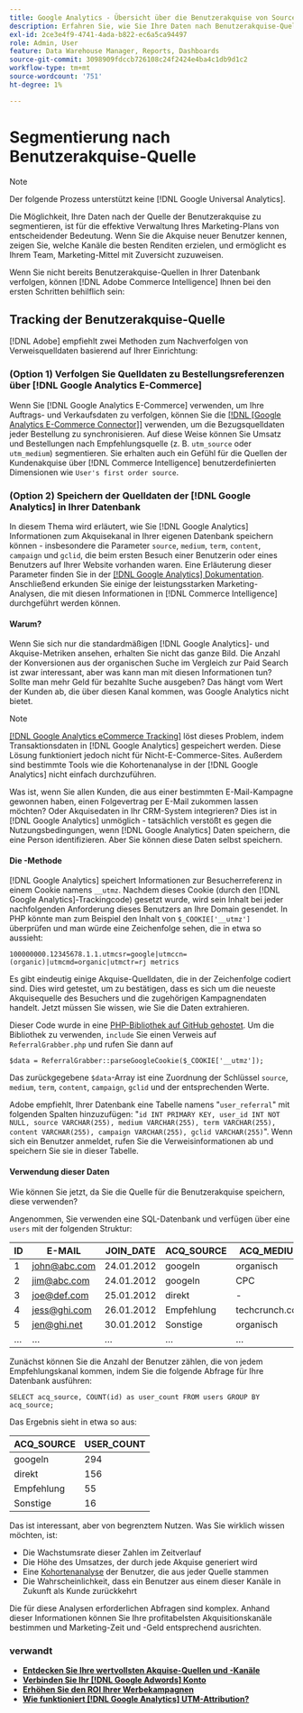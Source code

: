 ```yaml
---
title: Google Analytics - Übersicht über die Benutzerakquise von Source-Daten
description: Erfahren Sie, wie Sie Ihre Daten nach Benutzerakquise-Quelle segmentieren.
exl-id: 2ce3e4f9-4741-4ada-b822-ec6a5ca94497
role: Admin, User
feature: Data Warehouse Manager, Reports, Dashboards
source-git-commit: 3098909fdccb726108c24f2424e4ba4c1db9d1c2
workflow-type: tm+mt
source-wordcount: '751'
ht-degree: 1%

---
```


# Segmentierung nach Benutzerakquise-Quelle

>[!NOTE]
>
>Der folgende Prozess unterstützt keine [!DNL Google Universal Analytics].

Die Möglichkeit, Ihre Daten nach der Quelle der Benutzerakquise zu segmentieren, ist für die effektive Verwaltung Ihres Marketing-Plans von entscheidender Bedeutung. Wenn Sie die Akquise neuer Benutzer kennen, zeigen Sie, welche Kanäle die besten Renditen erzielen, und ermöglicht es Ihrem Team, Marketing-Mittel mit Zuversicht zuzuweisen.

Wenn Sie nicht bereits Benutzerakquise-Quellen in Ihrer Datenbank verfolgen, können [!DNL Adobe Commerce Intelligence] Ihnen bei den ersten Schritten behilflich sein:

## Tracking der Benutzerakquise-Quelle

[!DNL Adobe] empfiehlt zwei Methoden zum Nachverfolgen von Verweisquelldaten basierend auf Ihrer Einrichtung:

### (Option 1) Verfolgen Sie Quelldaten zu Bestellungsreferenzen über [!DNL Google Analytics E-Commerce]

Wenn Sie [!DNL Google Analytics E-Commerce] verwenden, um Ihre Auftrags- und Verkaufsdaten zu verfolgen, können Sie die [[!DNL [Google Analytics E-Commerce Connector]]](../importing-data/integrations/google-ecommerce.md) verwenden, um die Bezugsquelldaten jeder Bestellung zu synchronisieren. Auf diese Weise können Sie Umsatz und Bestellungen nach Empfehlungsquelle (z. B. `utm_source` oder `utm_medium`) segmentieren. Sie erhalten auch ein Gefühl für die Quellen der Kundenakquise über [!DNL Commerce Intelligence] benutzerdefinierten Dimensionen wie `User's first order source`.

### (Option 2) Speichern der Quelldaten der [!DNL Google Analytics] in Ihrer Datenbank

In diesem Thema wird erläutert, wie Sie [!DNL Google Analytics] Informationen zum Akquisekanal in Ihrer eigenen Datenbank speichern können - insbesondere die Parameter `source`, `medium`, `term`, `content`, `campaign` und `gclid`, die beim ersten Besuch einer Benutzerin oder eines Benutzers auf Ihrer Website vorhanden waren. Eine Erläuterung dieser Parameter finden Sie in der [[!DNL Google Analytics] Dokumentation](https://support.google.com/analytics/answer/1191184?hl=en#zippy=%2Cin-this-article). Anschließend erkunden Sie einige der leistungsstarken Marketing-Analysen, die mit diesen Informationen in [!DNL Commerce Intelligence] durchgeführt werden können.

#### Warum?

Wenn Sie sich nur die standardmäßigen [!DNL Google Analytics]- und Akquise-Metriken ansehen, erhalten Sie nicht das ganze Bild. Die Anzahl der Konversionen aus der organischen Suche im Vergleich zur Paid Search ist zwar interessant, aber was kann man mit diesen Informationen tun? Sollte man mehr Geld für bezahlte Suche ausgeben? Das hängt vom Wert der Kunden ab, die über diesen Kanal kommen, was Google Analytics nicht bietet.

>[!NOTE]
>
>[[!DNL Google Analytics eCommerce Tracking]](https://developers.google.com/analytics/devguides/collection/gajs/gaTrackingEcommerce) löst dieses Problem, indem Transaktionsdaten in [!DNL Google Analytics] gespeichert werden. Diese Lösung funktioniert jedoch nicht für Nicht-E-Commerce-Sites. Außerdem sind bestimmte Tools wie die Kohortenanalyse in der [!DNL Google Analytics] nicht einfach durchzuführen.

Was ist, wenn Sie allen Kunden, die aus einer bestimmten E-Mail-Kampagne gewonnen haben, einen Folgevertrag per E-Mail zukommen lassen möchten? Oder Akquisedaten in Ihr CRM-System integrieren? Dies ist in [!DNL Google Analytics] unmöglich - tatsächlich verstößt es gegen die Nutzungsbedingungen, wenn [!DNL Google Analytics] Daten speichern, die eine Person identifizieren. Aber Sie können diese Daten selbst speichern.

#### Die -Methode

[!DNL Google Analytics] speichert Informationen zur Besucherreferenz in einem Cookie namens `__utmz`. Nachdem dieses Cookie (durch den [!DNL Google Analytics]-Trackingcode) gesetzt wurde, wird sein Inhalt bei jeder nachfolgenden Anforderung dieses Benutzers an Ihre Domain gesendet. In PHP könnte man zum Beispiel den Inhalt von `$_COOKIE['__utmz']` überprüfen und man würde eine Zeichenfolge sehen, die in etwa so aussieht:

`100000000.12345678.1.1.utmcsr=google|utmccn=(organic)|utmcmd=organic|utmctr=rj metrics`

Es gibt eindeutig einige Akquise-Quelldaten, die in der Zeichenfolge codiert sind. Dies wird getestet, um zu bestätigen, dass es sich um die neueste Akquisequelle des Besuchers und die zugehörigen Kampagnendaten handelt. Jetzt müssen Sie wissen, wie Sie die Daten extrahieren.

Dieser Code wurde in eine [PHP-Bibliothek auf GitHub gehostet](https://github.com/RJMetrics/referral-grabber-php). Um die Bibliothek zu verwenden, `include` Sie einen Verweis auf `ReferralGrabber.php` und rufen Sie dann auf

`$data = ReferralGrabber::parseGoogleCookie($_COOKIE['__utmz']);`

Das zurückgegebene `$data`-Array ist eine Zuordnung der Schlüssel `source`, `medium`, `term`, `content`, `campaign`, `gclid` und der entsprechenden Werte.

Adobe empfiehlt, Ihrer Datenbank eine Tabelle namens &quot;`user_referral`&quot; mit folgenden Spalten hinzuzufügen: &quot;`id INT PRIMARY KEY, user_id INT NOT NULL, source VARCHAR(255), medium VARCHAR(255), term VARCHAR(255), content VARCHAR(255), campaign VARCHAR(255), gclid VARCHAR(255)`&quot;. Wenn sich ein Benutzer anmeldet, rufen Sie die Verweisinformationen ab und speichern Sie sie in dieser Tabelle.

#### Verwendung dieser Daten

Wie können Sie jetzt, da Sie die Quelle für die Benutzerakquise speichern, diese verwenden?

Angenommen, Sie verwenden eine SQL-Datenbank und verfügen über eine `users` mit der folgenden Struktur:

| ID | E-MAIL | JOIN_DATE | ACQ_SOURCE | ACQ_MEDIUM |
|--- |--- |--- |--- |--- |
| 1 | john@abc.com | 24.01.2012 | googeln | organisch |
| 2 | jim@abc.com | 24.01.2012 | googeln | CPC |
| 3 | joe@def.com | 25.01.2012 | direkt | - |
| 4 | jess@ghi.com | 26.01.2012 | Empfehlung | techcrunch.com |
| 5 | jen@ghi.net | 30.01.2012 | Sonstige | organisch |
| … | … | … | … | … |

Zunächst können Sie die Anzahl der Benutzer zählen, die von jedem Empfehlungskanal kommen, indem Sie die folgende Abfrage für Ihre Datenbank ausführen:

`SELECT acq_source, COUNT(id) as user_count FROM users GROUP BY acq_source;`

Das Ergebnis sieht in etwa so aus:

| ACQ_SOURCE | USER_COUNT |
|--- |--- |
| googeln | 294 |
| direkt | 156 |
| Empfehlung | 55 |
| Sonstige | 16 |

Das ist interessant, aber von begrenztem Nutzen. Was Sie wirklich wissen möchten, ist:

* Die Wachstumsrate dieser Zahlen im Zeitverlauf
* Die Höhe des Umsatzes, der durch jede Akquise generiert wird
* Eine [Kohortenanalyse](https://en.wikipedia.org/wiki/Cohort_analysis) der Benutzer, die aus jeder Quelle stammen
* Die Wahrscheinlichkeit, dass ein Benutzer aus einem dieser Kanäle in Zukunft als Kunde zurückkehrt

Die für diese Analysen erforderlichen Abfragen sind komplex. Anhand dieser Informationen können Sie Ihre profitabelsten Akquisitionskanäle bestimmen und Marketing-Zeit und -Geld entsprechend ausrichten.

### verwandt

* **[Entdecken Sie Ihre wertvollsten Akquise-Quellen und -Kanäle](../analysis/most-value-source-channel.md)**
* **[Verbinden Sie Ihr [!DNL Google Adwords] Konto](../importing-data/integrations/google-adwords.md)**
* **[Erhöhen Sie den ROI Ihrer Werbekampagnen](../analysis/roi-ad-camp.md)**
* **[Wie funktioniert  [!DNL Google Analytics]  UTM-Attribution?](../analysis/utm-attributes.md)**

